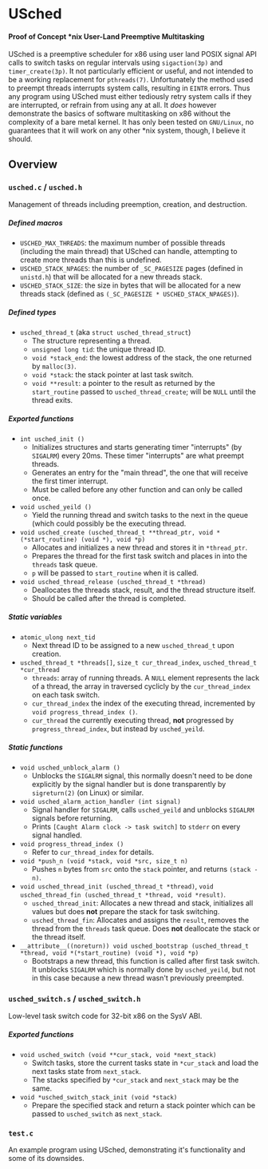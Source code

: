 <!-- README.md -->
# USched
#### Proof of Concept \*nix User-Land Preemptive Multitasking
USched is a preemptive scheduler for x86 using user land POSIX signal API calls
to switch tasks on regular intervals using `sigaction(3p)` and
`timer_create(3p)`.  It not particularly efficient or useful, and not intended
to be a working replacement for `pthreads(7)`.  Unfortunately the method used to
preempt threads interrupts system calls, resulting in `EINTR` errors.  Thus any
program using USched must either tediously retry system calls if they are
interrupted, or refrain from using any at all.  It *does* however demonstrate
the basics of software multitasking on x86 without the complexity of a bare
metal kernel.  It has only been tested on `GNU/Linux`, no guarantees that it
will work on any other \*nix system, though, I believe it should.

## Overview

### `usched.c` / `usched.h`
Management of threads including preemption, creation, and destruction.

##### Defined macros
* `USCHED_MAX_THREADS`: the maximum number of possible threads (including the
  main thread) that USched can handle, attempting to create more threads than
  this is undefined.
* `USCHED_STACK_NPAGES`: the number of `_SC_PAGESIZE` pages (defined in
  `unistd.h`) that will be allocated for a new threads stack.
* `USCHED_STACK_SIZE`: the size in bytes that will be allocated for a new
  threads stack (defined as `(_SC_PAGESIZE * USCHED_STACK_NPAGES)`).

##### Defined types
* `usched_thread_t` (aka `struct usched_thread_struct`)
  * The structure representing a thread.
  * `unsigned long tid`: the unique thread ID.
  * `void *stack_end`: the lowest address of the stack, the one returned by
    `malloc(3)`.
  * `void *stack`: the stack pointer at last task switch.
  * `void **result`: a pointer to the result as returned by the `start_routine`
     passed to `usched_thread_create`; will be `NULL` until the thread exits.

##### Exported functions
* `int usched_init ()`
  * Initializes structures and starts generating timer "interrupts" (by
    `SIGALRM`) every 20ms.  These timer "interrupts" are what preempt threads.
  * Generates an entry for the "main thread", the one that will receive the
    first timer interrupt.
  * Must be called before any other function and can only be called once.
* `void usched_yeild ()`
  * Yield the running thread and switch tasks to the next in the queue (which
    could possibly be the executing thread.
* `void usched_create
  (usched_thread_t **thread_ptr, void *(*start_routine) (void *), void *p)`
  * Allocates and initializes a new thread and stores it in `*thread_ptr`.
  * Prepares the thread for the first task switch and places in into the
    `threads` task queue.
  * `p` will be passed to `start_routine` when it is called.
* `void usched_thread_release (usched_thread_t *thread)`
  * Deallocates the threads stack, result, and the thread structure itself.
  * Should be called after the thread is completed.

##### Static variables
* `atomic_ulong next_tid`
  * Next thread ID to be assigned to a new `usched_thread_t` upon creation.
* `usched_thread_t *threads[]`, `size_t cur_thread_index`,
  `usched_thread_t *cur_thread`
  * `threads`: array of running threads.  A `NULL` element represents the lack
    of a thread, the array in traversed cyclicly by the `cur_thread_index` on
    each task switch.
  * `cur_thread_index` the index of the executing thread, incremented by
    `void progress_thread_index ()`.
  * `cur_thread` the currently executing thread, **not** progressed by
    `progress_thread_index`, but instead by `usched_yeild`.

##### Static functions
* `void usched_unblock_alarm ()`
  * Unblocks the `SIGALRM` signal, this normally doesn't need to be done
    explicitly by the signal handler but is done transparently by `sigreturn(2)`
    (on Linux) or similar.
* `void usched_alarm_action_handler (int signal)`
  * Signal handler for `SIGALRM`, calls `usched_yeild` and unblocks `SIGALRM`
    signals before returning.
  * Prints `[Caught Alarm clock -> task switch]` to `stderr` on every signal
    handled.
* `void progress_thread_index ()`
  * Refer to `cur_thread_index` for details.
* `void *push_n (void *stack, void *src, size_t n)`
  * Pushes `n` bytes from `src` onto the `stack` pointer, and returns
    `(stack - n)`.
* `void usched_thread_init (usched_thread_t *thread)`,
  `void usched_thread_fin (usched_thread_t *thread, void *result)`.
  * `usched_thread_init`: Allocates a new thread and stack, initializes all
    values but does **not** prepare the stack for task switching.
  * `usched_thread_fin`: Allocates and assigns the `result`, removes the thread 
    from the `threads` task queue.  Does **not** deallocate the stack or the
    thread itself.
* `__attribute__((noreturn)) void usched_bootstrap
  (usched_thread_t *thread, void *(*start_routine) (void *), void *p)`
  * Bootstraps a new thread, this function is called after first task switch.
    It unblocks `SIGALRM` which is normally done by `usched_yeild`, but not
    in this case because a new thread wasn't previously preempted.

### `usched_switch.s` / `usched_switch.h`
Low-level task switch code for 32-bit x86 on the SysV ABI.

##### Exported functions
* `void usched_switch (void **cur_stack, void *next_stack)`
  * Switch tasks, store the current tasks state in `*cur_stack` and load the
    next tasks state from `next_stack`. 
  * The stacks specified by `*cur_stack` and `next_stack` may be the same.
* `void *usched_switch_stack_init (void *stack)`
  * Prepare the specified stack and return a stack pointer which can be passed
    to `usched_switch` as `next_stack`.

### `test.c`
An example program using USched, demonstrating it's functionality and some of
its downsides.

<!-- vim: set ts=2 sw=2 et syn=markdown: -->
